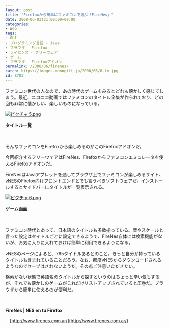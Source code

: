 ```yaml
---
layout: post
title: "Firefoxから簡単にファミコンで遊ぶ「FireNes」"
date: 2008-06-03T21:00:00+09:00
categories:
- Web
tags: 
- GUI
- プログラミング言語 - Java
- ブラウザ - Firefox
- ライセンス - フリーウェア
- ゲーム
- ブラウザ - Firefoxアドオン
permalink: /2008/06/firenes/
catch: https://images.moongift.jp/2008/06/6-tm.jpg
id: 8703
---
```

ファミコン世代の人なので、あの時代のゲームをみるとどれも懐かしく感じてしまう。最近、ニコニコ動画ではファミコンのタイトル全集が作られており、どの回も非常に懐かしい、楽しいものになっている。

  

[![ピクチャ 5.png](https://images.moongift.jp/2008/06/5-tm.jpg)](https://images.moongift.jp/2008/06/5.jpg)  
  
**タイトル一覧**

  

　

  

そんなファミコンをFirefoxから楽しめるのがこのFirefoxアドオンだ。

  

今回紹介するフリーウェアはFireNes、Firefoxからファミコンエミュレータを使えるFirefoxアドオンだ。

  
  
<!--more-->  

FireNesはJavaアプレットを通してブラウザ上でファミコンが楽しめるサイト、[vNES](http://www.virtualnes.com/)のFirefox向けフロントエンドとでも言うべきソフトウェアだ。インストールするとサイドバーにタイトルが一覧表示される。

  

[![ピクチャ 6.png](https://images.moongift.jp/2008/06/6-tm.jpg)](https://images.moongift.jp/2008/06/6.jpg)  
  
**ゲーム画面**

  

　

  

ファミコン時代とあって、日本語のタイトルも多数揃っている。音やスケールと言った設定はタイトルごとに設定できるようで、FireNes自体には検索機能がないが、お気に入りに入れておけば簡単に利用できるようになる。

  

vNESのページによると、765タイトルあるとのこと。きっと自分が持っているタイトルも含まれていることだろう。なお、都度vNESからダウンロードされるようなのでセーブはされないようだ。その点ご注意いただきたい。

  

検索がない状態で英語名のタイトルから探すというのはちょっと辛い気もするが、それでも懐かしのゲームがこれだけリストアップされていると圧巻だ。ブラウザから簡単に使えるのが便利だ。

  

　

  

**FireNes | NES en tu Firefox**  
  
　[http://www.firenes.com.ar/](http://www.firenes.com.ar/)

  
